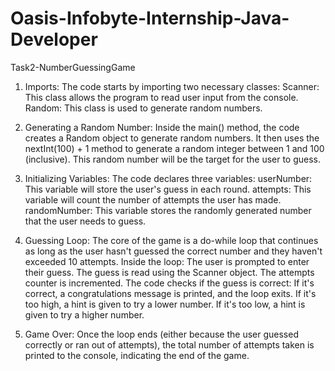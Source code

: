 # Oasis-Infobyte-Internship-Java-Developer
Task2-NumberGuessingGame

1. Imports:
The code starts by importing two necessary classes:
Scanner: This class allows the program to read user input from the console.
Random: This class is used to generate random numbers.

2. Generating a Random Number:
Inside the main() method, the code creates a Random object to generate random numbers.
It then uses the nextInt(100) + 1 method to generate a random integer between 1 and 100 (inclusive). This random number will be the target for the user to guess.

3. Initializing Variables:
The code declares three variables:
userNumber: This variable will store the user's guess in each round.
attempts: This variable will count the number of attempts the user has made.
randomNumber: This variable stores the randomly generated number that the user needs to guess.

4. Guessing Loop:
The core of the game is a do-while loop that continues as long as the user hasn't guessed the correct number and they haven't exceeded 10 attempts.
Inside the loop:
The user is prompted to enter their guess.
The guess is read using the Scanner object.
The attempts counter is incremented.
The code checks if the guess is correct:
If it's correct, a congratulations message is printed, and the loop exits.
If it's too high, a hint is given to try a lower number.
If it's too low, a hint is given to try a higher number.

5. Game Over:
Once the loop ends (either because the user guessed correctly or ran out of attempts), the total number of attempts taken is printed to the console, indicating the end of the game.
